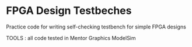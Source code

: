 # FPGA Design Testbeches
Practice code for writing self-checking testbench for simple FPGA designs

TOOLS : all code tested in Mentor Graphics ModelSim
